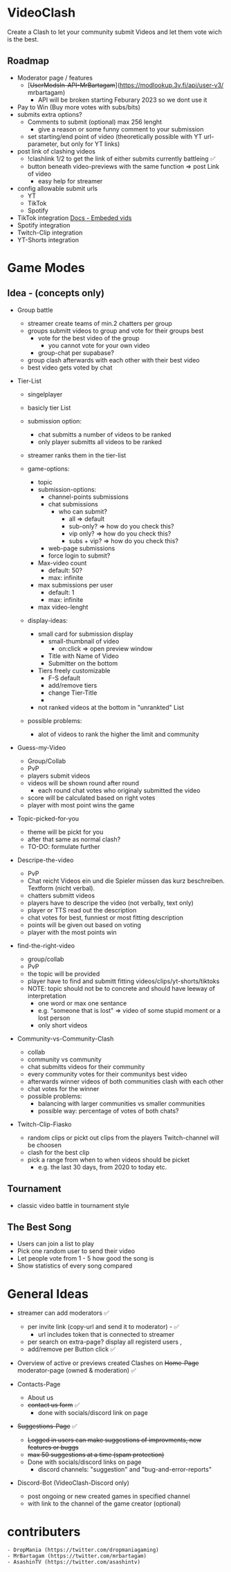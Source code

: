 # VideoClash

Create a Clash to let your community submit Videos and let them vote wich is the best.

## Roadmap

-   Moderator page / features
    -   [~~UserModsIn-API-MrBartagam~~](https://modlookup.3v.fi/api/user-v3/ mrbartagam)
        -   API will be broken starting Feburary 2023 so we dont use it
-   Pay to Win (Buy more votes with subs/bits)
-   submits extra options?
    -   Comments to submit (optional) max 256 lenght
        -   give a reason or some funny comment to your submission
    -   set starting/end point of video (theoretically possible with YT url-parameter, but only for YT links)
-   post link of clashing videos
    -   !clashlink 1/2 to get the link of either submits currently battleing  :white_check_mark:
    -   button beneath video-previews with the same function => post Link of video
        -   easy help for streamer
-   config allowable submit urls
    -   YT
    -   TikTok
    -   Spotify
-   TikTok integration [Docs - Embeded vids](https://developers.tiktok.com/doc/embed-videos/)
-   Spotify integration
-   Twitch-Clip integration
-   YT-Shorts integration

# Game Modes

## Idea - (concepts only)

-   Group battle
    -   streamer create teams of min.2 chatters per group
    -   groups submitt videos to group and vote for their groups best
        -   vote for the best video of the group
            -   you cannot vote for your own video
        -   group-chat per supabase?
    -   group clash afterwards with each other with their best video
    -   best video gets voted by chat
-   Tier-List

    -   singelplayer
    -   basicly tier List
    -   submission option:
        -   chat submitts a number of videos to be ranked
        -   only player submitts all videos to be ranked
    -   streamer ranks them in the tier-list
    -   game-options:
        -   topic
        -   submission-options:
            -   channel-points submissions
            -   chat submissions
                -   who can submit?
                    -   all => default
                    -   sub-only? => how do you check this?
                    -   vip only? => how do you check this?
                    -   subs + vip? => how do you check this?
            -   web-page submissions
            -   force login to submit?
        -   Max-video count
            -   default: 50?
            -   max: infinite
        -   max submissions per user
            -   default: 1
            -   max: infinite
        -   max video-lenght
    -   display-ideas:

        -   small card for submission display
            -   small-thumbnail of video
                -   on:click => open preview window
            -   Title with Name of Video
            -   Submitter on the bottom
        -   Tiers freely customizable
            -   F-S default
            -   add/remove tiers
            -   change Tier-Title
            -
        -   not ranked videos at the bottom in "unrankted" List

    -   possible problems:
        -   alot of videos to rank the higher the limit and community

-   Guess-my-Video
    -   Group/Collab
    -   PvP
    -   players submit videos
    -   videos will be shown round after round
        -   each round chat votes who originaly submitted the video
    -   score will be calculated based on right votes
    -   player with most point wins the game
-   Topic-picked-for-you

    -   theme will be pickt for you
    -   after that same as normal clash?
    -   TO-DO: formulate further

-   Descripe-the-video
    -   PvP
    -   Chat reicht Videos ein und die Spieler müssen das kurz beschreiben. Textform (nicht verbal).
    -   chatters submitt videos
    -   players have to descripe the video (not verbally, text only)
    -   player or TTS read out the description
    -   chat votes for best, funniest or most fitting description
    -   points will be given out based on voting
    -   player with the most points win
-   find-the-right-video
    -   group/collab
    -   PvP
    -   the topic will be provided
    -   player have to find and submitt fitting videos/clips/yt-shorts/tiktoks
    -   NOTE: topic should not be to concrete and should have leeway of interpretation
        -   one word or max one sentance
        -   e.g. "someone that is lost" => video of some stupid moment or a lost person
        -   only short videos
-   Community-vs-Community-Clash

    -   collab
    -   community vs community
    -   chat submitts videos for their community
    -   every community votes for their communitys best video
    -   afterwards winner videos of both communities clash with each other
    -   chat votes for the winner
    -   possible problems:
        -   balancing with larger communities vs smaller communities
        -   possible way: percentage of votes of both chats?

-   Twitch-Clip-Fiasko
    -   random clips or pickt out clips from the players Twitch-channel will be choosen
    -   clash for the best clip
    -   pick a range from when to when videos should be picket
        -   e.g. the last 30 days, from 2020 to today etc.

## Tournament

-   classic video battle in tournament style

## The Best Song

-   Users can join a list to play
-   Pick one random user to send their video
-   Let people vote from 1 - 5 how good the song is
-   Show statistics of every song compared

# General Ideas

-   streamer can add moderators :white_check_mark:

    -   per invite link (copy-url and send it to moderator) - :white_check_mark:
        -   url includes token that is connected to streamer
    -   per search on extra-page? display all registerd users ,
    -   add/remove per Button click :white_check_mark:

-   Overview of active or previews created Clashes on ~~Home-Page~~ moderator-page (owned & moderation) :white_check_mark:
-   Contacts-Page
    -   About us
    -   ~~contact us form~~ :white_check_mark:
        -   done with socials/discord link on page
-   ~~Suggestions-Page~~ :white_check_mark:
    -   ~~Logged in users can make suggestions of improvments, new features or buggs~~
    -   ~~max 50 suggestions at a time (spam protection)~~
    -   Done with socials/discord links on page
        -   discord channels: "suggestion" and "bug-and-error-reports"
-   Discord-Bot (VideoClash-Discord only)
    -   post ongoing or new created games in specified channel
    -   with link to the channel of the game creator (optional)

# contributers

    - DropMania (https://twitter.com/dropmaniagaming)
    - MrBartagam (https://twitter.com/mrbartagam)
    - AsashinTV (https://twitter.com/asashintv)
